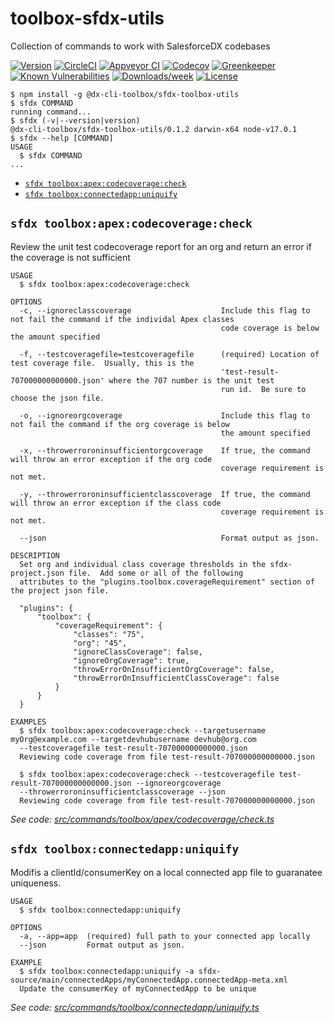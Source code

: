 toolbox-sfdx-utils
===============

Collection of commands to work with SalesforceDX codebases

[![Version](https://img.shields.io/npm/v/toolbox-sfdx-utils.svg)](https://npmjs.org/package/toolbox-sfdx-utils)
[![CircleCI](https://circleci.com/gh/RootstockMFG/toolbox-sfdx-utils/tree/master.svg?style=shield)](https://circleci.com/gh/RootstockMFG/toolbox-sfdx-utils/tree/master)
[![Appveyor CI](https://ci.appveyor.com/api/projects/status/github/RootstockMFG/toolbox-sfdx-utils?branch=master&svg=true)](https://ci.appveyor.com/project/heroku/toolbox-sfdx-utils/branch/master)
[![Codecov](https://codecov.io/gh/RootstockMFG/toolbox-sfdx-utils/branch/master/graph/badge.svg)](https://codecov.io/gh/RootstockMFG/toolbox-sfdx-utils)
[![Greenkeeper](https://badges.greenkeeper.io/RootstockMFG/toolbox-sfdx-utils.svg)](https://greenkeeper.io/)
[![Known Vulnerabilities](https://snyk.io/test/github/RootstockMFG/toolbox-sfdx-utils/badge.svg)](https://snyk.io/test/github/RootstockMFG/toolbox-sfdx-utils)
[![Downloads/week](https://img.shields.io/npm/dw/toolbox-sfdx-utils.svg)](https://npmjs.org/package/toolbox-sfdx-utils)
[![License](https://img.shields.io/npm/l/toolbox-sfdx-utils.svg)](https://github.com/RootstockMFG/toolbox-sfdx-utils/blob/master/package.json)

<!-- toc -->

<!-- tocstop -->
<!-- install -->
<!-- usage -->
```sh-session
$ npm install -g @dx-cli-toolbox/sfdx-toolbox-utils
$ sfdx COMMAND
running command...
$ sfdx (-v|--version|version)
@dx-cli-toolbox/sfdx-toolbox-utils/0.1.2 darwin-x64 node-v17.0.1
$ sfdx --help [COMMAND]
USAGE
  $ sfdx COMMAND
...
```
<!-- usagestop -->
<!-- commands -->
* [`sfdx toolbox:apex:codecoverage:check`](#sfdx-toolboxapexcodecoveragecheck)
* [`sfdx toolbox:connectedapp:uniquify`](#sfdx-toolboxconnectedappuniquify)

## `sfdx toolbox:apex:codecoverage:check`

Review the unit test codecoverage report for an org and return an error if the coverage is not sufficient

```
USAGE
  $ sfdx toolbox:apex:codecoverage:check

OPTIONS
  -c, --ignoreclasscoverage                    Include this flag to not fail the command if the individal Apex classes
                                               code coverage is below the amount specified

  -f, --testcoveragefile=testcoveragefile      (required) Location of test coverage file.  Usually, this is the
                                               'test-result-707000000000000.json' where the 707 number is the unit test
                                               run id.  Be sure to choose the json file.

  -o, --ignoreorgcoverage                      Include this flag to not fail the command if the org coverage is below
                                               the amount specified

  -x, --throwerroroninsufficientorgcoverage    If true, the command will throw an error exception if the org code
                                               coverage requirement is not met.

  -y, --throwerroroninsufficientclasscoverage  If true, the command will throw an error exception if the class code
                                               coverage requirement is not met.

  --json                                       Format output as json.

DESCRIPTION
  Set org and individual class coverage thresholds in the sfdx-project.json file.  Add some or all of the following 
  attributes to the "plugins.toolbox.coverageRequirement" section of the project json file.

  "plugins": {
      "toolbox": {
          "coverageRequirement": {
              "classes": "75",
              "org": "45",
              "ignoreClassCoverage": false,
              "ignoreOrgCoverage": true,
              "throwErrorOnInsufficientOrgCoverage": false,
              "throwErrorOnInsufficientClassCoverage": false
          }
      }
  }

EXAMPLES
  $ sfdx toolbox:apex:codecoverage:check --targetusername myOrg@example.com --targetdevhubusername devhub@org.com 
  --testcoveragefile test-result-707000000000000.json
  Reviewing code coverage from file test-result-707000000000000.json

  $ sfdx toolbox:apex:codecoverage:check --testcoveragefile test-result-707000000000000.json --ignoreorgcoverage 
  --throwerroroninsufficientclasscoverage --json
  Reviewing code coverage from file test-result-707000000000000.json
```

_See code: [src/commands/toolbox/apex/codecoverage/check.ts](https://github.com/ImJohnMDaniel/sfdx-toolbox-utils/blob/v0.1.2/src/commands/toolbox/apex/codecoverage/check.ts)_

## `sfdx toolbox:connectedapp:uniquify`

Modifis a clientId/consumerKey on a local connected app file to guaranatee uniqueness.

```
USAGE
  $ sfdx toolbox:connectedapp:uniquify

OPTIONS
  -a, --app=app  (required) full path to your connected app locally
  --json         Format output as json.

EXAMPLE
  $ sfdx toolbox:connectedapp:uniquify -a sfdx-source/main/connectedApps/myConnectedApp.connectedApp-meta.xml
  Update the consumerKey of myConnectedApp to be unique
```

_See code: [src/commands/toolbox/connectedapp/uniquify.ts](https://github.com/ImJohnMDaniel/sfdx-toolbox-utils/blob/v0.1.2/src/commands/toolbox/connectedapp/uniquify.ts)_
<!-- commandsstop -->
